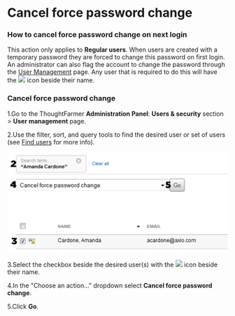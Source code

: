 # Cancel force password change



### How to cancel force password change on next login

This action only applies to **Regular users**. When users are created with a temporary password they are forced to change this password on first login. An administrator can also flag the account to change the password through the [User Management](./) page. Any user that is required to do this will have the ![](https://community.thoughtfarmer.com/imagethumb/222355430000/16419/1000x1000/False/must-change-pw.png) icon beside their name.

### Cancel force password change

1.Go to the ThoughtFarmer **Administration Panel**: **Users & security** section &gt; **User management** page.

2.Use the filter, sort, and query tools to find the desired user or set of users \(see [Find users](find-users.md) for more info\).

![](../../.gitbook/assets/aaa.png)



3.Select the checkbox beside the desired user\(s\) with the ![](https://community.thoughtfarmer.com/imagethumb/222355430000/16419/1000x1000/False/must-change-pw.png) icon beside their name.

4.In the "Choose an action..." dropdown select **Cancel force password change**.

5.Click **Go**.

